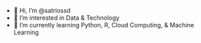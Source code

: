 - 👋 Hi, I’m @satriossd
- 👀 I’m interested in Data & Technology
- 🌱 I’m currently learning Python, R, Cloud Computing, & Machine Learning


<!---
satriossd/satriossd is a ✨ special ✨ repository because its `README.md` (this file) appears on your GitHub profile.
You can click the Preview link to take a look at your changes.
--->
